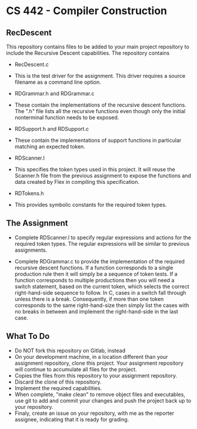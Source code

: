 # CS 442 - Compiler Construction
## RecDescent

This repository contains files to be added to your main project repository to include the Recursive Descent capabilities. The repository contains

- RecDescent.c
 - This is the test driver for the assignment. This driver requires a source filename as a command line option.  

- RDGrammar.h and RDGrammar.c
 - These contain the implementations of the recursive descent functions. The ".h" file lists all the recursive functions even though only the initial nonterminal function needs to be exposed. 

- RDSupport.h and RDSupport.c
 - These contain the implementations of support functions in particular matching an expected token.

- RDScanner.l
 - This specifies the token types used in this project. It will reuse the Scanner.h file from the previous assignment to expose the functions and data created by Flex in compiling this specification. 

- RDTokens.h
 - This provides symbolic constants for the required token types. 

## The Assignment

- Complete RDScanner.l to specify regular expressions and actions for the required token types. The regular expressions will be similar to previous assignments. 

- Complete RDGrammar.c to provide the implementation of the required recursive descent functions. If a function corresponds to a single production rule then it will simply be a sequence of token tests. If a function corresponds to multiple productions then you will need a switch statement, based on the current token, which selects the correct right-hand-side sequence to follow. In C, cases in a switch fall through unless there is a break. Consequently, if more than one token corresponds to the same right-hand-size then simply list the cases with no breaks in between and implement the right-hand-side in the last case.

## What To Do

- Do NOT fork this repository on Gitlab, instead
- On your development machine, in a location different than your assignment repository, clone this project. Your assignment repository will continue to accumulate all files for the project. 
- Copies the files from this repository to your assignment repository.
- Discard the clone of this repository.
- Implement the required capabilities. 
- When complete, "make clean" to remove object files and executables, use git to add and commit your changes and push the project back up to your repository.
- Finaly, create an issue on your repository, with me as the reporter assignee, indicating that it is ready for grading. 

